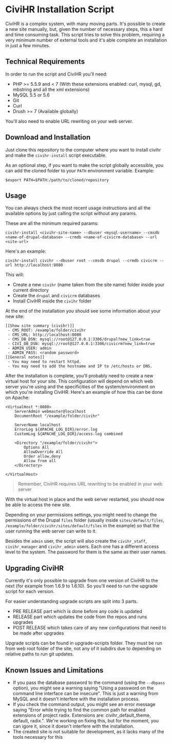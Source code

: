 CiviHR Installation Script
==========================

CiviHR is a complex system, with many moving parts. It's possible to create a new site manually, but, given the number of necessary steps, this a hard and time consuming task. This script tries to solve this problem, requiring a very minimum number of external tools and it's able complete an installation in just a few minutes.

Technical Requirements
----------------------

In order to run the script and CiviHR you'll need:
- PHP >= 5.5.9 and < 7 (With these extensions enabled: curl, mysql, gd, mbstring and all the xml extensions)
- MySQL 5.5 or 5.6
- Git
- Curl
- Drush >= 7 (Available globally)

You'll also need to enable URL rewriting on your web server.

Download and Installation
-------------------------

Just clone this repository to the computer where you want to install civihr and make the `civihr-install` script executable.

As an optional step, if you want to make the script globally accessible, you can add the cloned folder to your `PATH` environment variable. Example:

```
$export PATH=$PATH:/path/to/cloned/repository
``` 

Usage
-----

You can always check the most recent usage instructions and all the available options by just calling the script without any params.

These are all the minimum required params:

```
civihr-install <civihr-site-name> --dbuser <mysql-username> --cmsdb <name-of-drupal-database> --crmdb <name-of-civicrm-database> --url <site-url>
```

Here's an example:

```
civihr-install civihr --dbuser root --cmsdb drupal --crmdb civicrm --url http://localhost:8080
```

This will:
- Create a new `civihr` (name taken from the site name) folder inside your current directory
- Create the `drupal` and `civicrm` databases
- Install CiviHR inside the `civihr` folder

At the end of the installation you should see some information about your new site:

```
[[Show site summary (civihr)]]
 - CMS_ROOT: /example/folder/civihr
 - CMS_URL: http://localhost:8080
 - CMS_DB_DSN: mysql://root@127.0.0.1:3306/drupal?new_link=true
 - CIVI_DB_DSN: mysql://root@127.0.0.1:3306/civicrm?new_link=true
 - ADMIN_USER: admin
 - ADMIN_PASS: <random password>
[[General notes]]
 - You may need to restart httpd.
 - You may need to add the hostname and IP to /etc/hosts or DNS.
```

After the installation is complete, you'll probably need to create a new virtual host for your site. This configuration will depend on which web server you're using and the specificities of the system/environment on which you're installing CiviHR. Here's an example of how this can be done on Apache:

```
<VirtualHost *:8080>
    ServerAdmin webmaster@localhost
    DocumentRoot "/example/folder/civihr"

    ServerName localhost
    ErrorLog ${APACHE_LOG_DIR}/error.log
    CustomLog ${APACHE_LOG_DIR}/access.log combined

    <Directory "/example/folder/civihr">
        Options All
        AllowOverride All
        Order allow,deny
        Allow from all
    </Directory>

</VirtualHost>
```

> Remember, CiviHR requires URL rewriting to be enabled in your web server

With the virtual host in place and the web server restarted, you should now be able to access the new site.

Depending on your permissions settings, you might need to change the permissions of the Drupal `files` folder (usually inside `sites/default/files`, `/example/folder/civihr/sites/default/files` in the example) so that the user running the web server can write to it.

Besides the `admin` user, the script will also create the `civihr_staff`, `civihr_manager` and `civihr_admin` users. Each one has a different access level to the system. The password for them is the same as their user names.

Upgrading CiviHR
----------------
Currently it's only possible to upgrade from one version of CiviHR to the next (for example from 1.6.9 to 1.6.10). So you'll need to run the upgrade script for each version. 

For easier understanding upgrade scripts are split into 3 parts. 
- PRE RELEASE part which is done before any code is updated
- RELEASE part which updates the code from the repos and runs upgrades
- POST RELEASE which takes care of any new configurations that need to be made after upgrades

Upgrade scripts can be found in upgrade-scripts folder. They must be run from web root folder of the site, not any of it subdirs due to depending on relative paths to run git updates.

Known Issues and Limitations
----------------------------
- If you pass the database password to the command (using the `--dbpass` option), you might see a warning saying "Using a password on the command line interface can be insecure". This is just a warning from MySQL and it doesn't interfere with the installation process.
- If you check the command output, you might see an error message saying "Error while trying to find the common path for enabled extensions of project radix. Extensions are: civihr_default_theme, default, radix.". We're working on fixing this, but for the moment, you can igore it, since it doesn't interfere with the installation.
- The created site is not suitable for development, as it lacks many of the tools necessary for this
